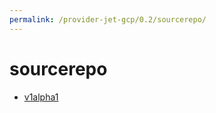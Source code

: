 ```yaml
---
permalink: /provider-jet-gcp/0.2/sourcerepo/
---
```


# sourcerepo



* [v1alpha1](v1alpha1/index.md)
